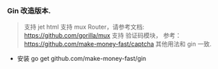 ### Gin 改造版本. 

> 支持 jet html 
> 支持 mux Router，请参考文档: https://github.com/gorilla/mux
> 支持 验证码模块， 参考： https://github.com/make-money-fast/captcha
> 其他用法和 gin 一致. 


* 安装
    go get github.com/make-money-fast/gin